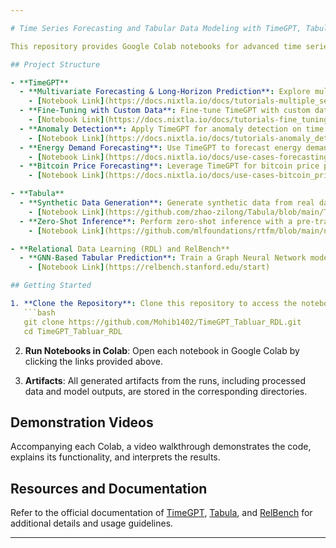 ```yaml
---

# Time Series Forecasting and Tabular Data Modeling with TimeGPT, Tabula, and RelBench

This repository provides Google Colab notebooks for advanced time series forecasting and tabular data modeling, leveraging the power of TimeGPT, Tabula, and RelBench. Each notebook demonstrates specific functionalities and workflows, with detailed code explanations and metrics. Additionally, video presentations accompany each notebook to guide you through the implementation and results.

## Project Structure

- **TimeGPT**
  - **Multivariate Forecasting & Long-Horizon Prediction**: Explore multivariate forecasting and long-horizon prediction with example time series data.
    - [Notebook Link](https://docs.nixtla.io/docs/tutorials-multiple_series_forecasting)
  - **Fine-Tuning with Custom Data**: Fine-tune TimeGPT with custom datasets.
    - [Notebook Link](https://docs.nixtla.io/docs/tutorials-fine_tuning)
  - **Anomaly Detection**: Apply TimeGPT for anomaly detection on time series data.
    - [Notebook Link](https://docs.nixtla.io/docs/tutorials-anomaly_detection)
  - **Energy Demand Forecasting**: Use TimeGPT to forecast energy demand.
    - [Notebook Link](https://docs.nixtla.io/docs/use-cases-forecasting_energy_demand)
  - **Bitcoin Price Forecasting**: Leverage TimeGPT for bitcoin price prediction.
    - [Notebook Link](https://docs.nixtla.io/docs/use-cases-bitcoin_price_prediction)

- **Tabula**
  - **Synthetic Data Generation**: Generate synthetic data from real datasets for exploratory and privacy-preserving use.
    - [Notebook Link](https://github.com/zhao-zilong/Tabula/blob/main/Tabula_on_insurance_dataset.ipynb)
  - **Zero-Shot Inference**: Perform zero-shot inference with a pre-trained Tabula model.
    - [Notebook Link](https://github.com/mlfoundations/rtfm/blob/main/notebooks/inference.ipynb)

- **Relational Data Learning (RDL) and RelBench**
  - **GNN-Based Tabular Prediction**: Train a Graph Neural Network model for tabular prediction tasks using RelBench and evaluate metrics.
    - [Notebook Link](https://relbench.stanford.edu/start)

## Getting Started

1. **Clone the Repository**: Clone this repository to access the notebooks.
   ```bash
   git clone https://github.com/Mohib1402/TimeGPT_Tabluar_RDL.git
   cd TimeGPT_Tabluar_RDL
   ```
2. **Run Notebooks in Colab**: Open each notebook in Google Colab by clicking the links provided above.

3. **Artifacts**: All generated artifacts from the runs, including processed data and model outputs, are stored in the corresponding directories.

## Demonstration Videos

Accompanying each Colab, a video walkthrough demonstrates the code, explains its functionality, and interprets the results.

## Resources and Documentation

Refer to the official documentation of [TimeGPT](https://docs.nixtla.io/), [Tabula](https://github.com/zhao-zilong/Tabula), and [RelBench](https://relbench.stanford.edu/) for additional details and usage guidelines.

---
```

